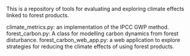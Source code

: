 This is a repository of tools for evaluating and exploring climate effects linked to forest products.

climate_metrics.py: an implementation of the IPCC GWP method.
forest_carbon.py: A class for modelling carbon dynamics from forest disturbance.
forest_carbon_web_app.py: a web application to explore strategies for reducing the climate effects of using forest products.